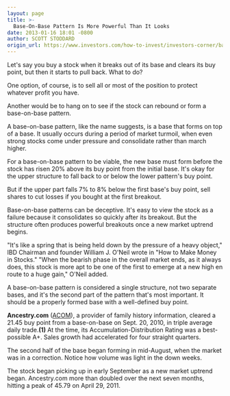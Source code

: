 ```yaml
---
layout: page
title: >-
  Base-On-Base Pattern Is More Powerful Than It Looks
date: 2013-01-16 18:01 -0800
author: SCOTT STODDARD
origin_url: https://www.investors.com/how-to-invest/investors-corner/base-on-base-stock-patterns-produce-gains/
---
```


Let's say you buy a stock when it breaks out of its base and clears its buy point, but then it starts to pull back. What to do?

One option, of course, is to sell all or most of the position to protect whatever profit you have.

Another would be to hang on to see if the stock can rebound or form a base-on-base pattern.

A base-on-base pattern, like the name suggests, is a base that forms on top of a base. It usually occurs during a period of market turmoil, when even strong stocks come under pressure and consolidate rather than march higher.

For a base-on-base pattern to be viable, the new base must form before the stock has risen 20% above its buy point from the initial base. It's okay for the upper structure to fall back to or below the lower pattern's buy point.

But if the upper part falls 7% to 8% below the first base's buy point, sell shares to cut losses if you bought at the first breakout.

Base-on-base patterns can be deceptive. It's easy to view the stock as a failure because it consolidates so quickly after its breakout. But the structure often produces powerful breakouts once a new market uptrend begins.

"It's like a spring that is being held down by the pressure of a heavy object," IBD Chairman and founder William J. O'Neil wrote in "How to Make Money in Stocks." "When the bearish phase in the overall market ends, as it always does, this stock is more apt to be one of the first to emerge at a new high en route to a huge gain," O'Neil added.

A base-on-base pattern is considered a single structure, not two separate bases, and it's the second part of the pattern that's most important. It should be a properly formed base with a well-defined buy point.

**Ancestry.com** ([ACOM](https://research.investors.com/quote.aspx?symbol=ACOM)), a provider of family history information, cleared a 21.45 buy point from a base-on-base on Sept. 20, 2010, in triple average daily trade.**(1)** At the time, its Accumulation-Distribution Rating was a best-possible A+. Sales growth had accelerated for four straight quarters.

The second half of the base began forming in mid-August, when the market was in a correction. Notice how volume was light in the down weeks.

The stock began picking up in early September as a new market uptrend began. Ancestry.com more than doubled over the next seven months, hitting a peak of 45.79 on April 29, 2011.
